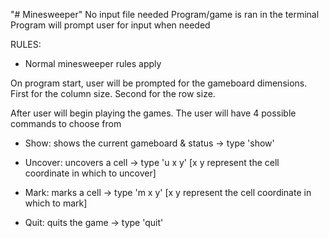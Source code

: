 "# Minesweeper" 
No input file needed
Program/game is ran in the terminal
Program will prompt user for input when needed

RULES:
  - Normal minesweeper rules apply
 
On program start, user will be prompted for the gameboard dimensions.
  First for the column size.
  Second for the row size.

After user will begin playing the games.
The user will have 4 possible commands to choose from
- Show: shows the current gameboard & status
  -> type 'show'
  
- Uncover: uncovers a cell
  -> type 'u x y' [x y represent the cell coordinate in which to uncover]
  
- Mark: marks a cell
  -> type 'm x y' [x y represent the cell coordinate in which to mark]
  
- Quit: quits the game
  -> type 'quit'
